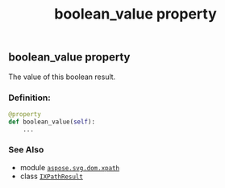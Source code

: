﻿---
title: boolean_value property
second_title: Aspose.SVG for Python via .NET API References
description: 
type: docs
weight: 50
url: /python-net/aspose.svg.dom.xpath/ixpathresult/boolean_value/
is_root: false
---

## boolean_value property


The value of this boolean result.
### Definition:
```python
@property
def boolean_value(self):
    ...
```

### See Also
* module [`aspose.svg.dom.xpath`](../../)
* class [`IXPathResult`](/svg/python-net/aspose.svg.dom.xpath/ixpathresult)
